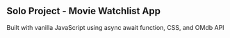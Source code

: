 ## Solo Project - Movie Watchlist App

Built with vanilla JavaScript using async await function, CSS, and OMdb API
